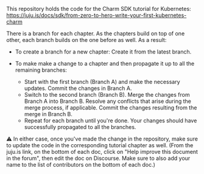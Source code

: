 This repository holds the code for the Charm SDK tutorial for Kubernetes: https://juju.is/docs/sdk/from-zero-to-hero-write-your-first-kubernetes-charm 

There is a branch for each chapter. As the chapters build on top of one other, each branch builds on the one before as well. As a result:

- To create a branch for a new chapter: Create it from the latest branch.

- To make make a change to a chapter and then propagate it up to all the remaining branches:
    -  Start with the first branch (Branch A) and make the necessary updates. Commit the changes in Branch A.
    -  Switch to the second branch (Branch B). Merge the changes from Branch A into Branch B. Resolve any conflicts that arise during the merge process, if applicable. Commit the changes resulting from the merge in Branch B.
    -  Repeat for each branch until you're done. Your changes should have successfully propagated to all the branches.

⚠️ In either case, once you've made the change in the repository, make sure to update the code in the corresponding tutorial chapter as well. (From the juju.is link, on the bottom of each doc, click on "Help improve this document in the forum", then edit the doc on Discourse. Make sure to also add your name to the list of contributors on the bottom of each doc.)
